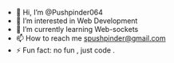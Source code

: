 - 👋 Hi, I’m @Pushpinder064
- 👀 I’m interested in Web Development
- 🌱 I’m currently learning Web-sockets
- 📫 How to reach me spushpinder@gmail.com
- ⚡ Fun fact: no fun , just code .

